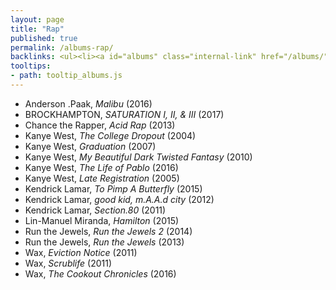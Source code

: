 ```yaml
---
layout: page
title: "Rap"
published: true
permalink: /albums-rap/
backlinks: <ul><li><a id="albums" class="internal-link" href="/albums/">Albums</a></li></ul>
tooltips: 
- path: tooltip_albums.js
---
```


* Anderson .Paak, *Malibu* (2016)
* BROCKHAMPTON, *SATURATION I, II, & III* (2017)
* Chance the Rapper, *Acid Rap* (2013)
* Kanye West, *The College Dropout* (2004)
* Kanye West, *Graduation* (2007)
* Kanye West, *My Beautiful Dark Twisted Fantasy* (2010)
* Kanye West, *The Life of Pablo* (2016)
* Kanye West, *Late Registration* (2005)
* Kendrick Lamar, *To Pimp A Butterfly* (2015)
* Kendrick Lamar, *good kid, m.A.A.d city* (2012)
* Kendrick Lamar, *Section.80* (2011)
* Lin-Manuel Miranda, *Hamilton* (2015)
* Run the Jewels, *Run the Jewels 2* (2014)
* Run the Jewels, *Run the Jewels* (2013)
* Wax, *Eviction Notice* (2011)
* Wax, *Scrublife* (2011)
* Wax, *The Cookout Chronicles* (2016)
